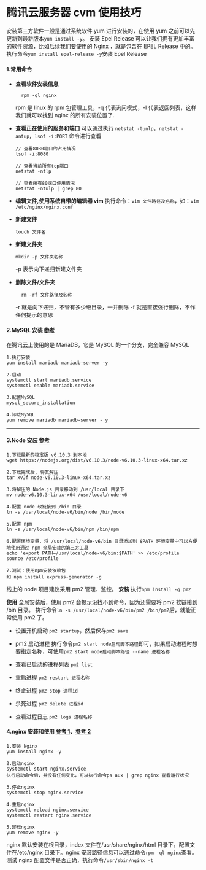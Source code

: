 # 腾讯云服务器 cvm 使用技巧

安装第三方软件一般是通过系统软件 yum 进行安装的，在使用 yum 之前可以先更新到最新版本`yum install -y`。
安装 Epel Release 可以让我们拥有更加丰富的软件资源，比如后续我们要使用的 Nginx ，就是包含在 EPEL Release 中的。执行命令`yum install epel-release -y`安装 Epel Release

#### 1.常用命令

- **查看软件安装信息**
  ```
    rpm -ql nginx
  ```
  rpm 是 linux 的 rpm 包管理工具，-q 代表询问模式，-l 代表返回列表，这样我们就可以找到 nginx 的所有安装位置了.
  <!-- rpm 只能查看通过 yum 安装的软件信息，如果要查看自己安装的软件信息则要通过`ps -ef | grep nginx`查看 -->
- **查看正在使用的服务和端口**
  可以通过执行 `netstat -tunlp`，`netstat -antup`，`lsof -i:PORT` 命令进行查看

  ```
  // 查看8080端口的占用情况
  lsof -i:8080

  // 查看当前所有tcp端口
  netstat -ntlp

  // 查看所有80端口使用情况
  netstat -ntulp | grep 80
  ```

- **编辑文件,使用系统自带的编辑器 vim**
  执行命令：`vim 文件路径及名称`，如：`vim /etc/nginx/nginx.conf`

- **新建文件**
  ```
  touch 文件名
  ```
- **新建文件夹**
  ```
  mkdir -p 文件夹名称
  ```
  -p 表示向下递归新建文件夹
- **删除文件/文件夹**
  ```
    rm -rf 文件路径及名称
  ```
  -r 就是向下递归，不管有多少级目录，一并删除
  -f 就是直接强行删除，不作任何提示的意思

#### 2.MySQL 安装 [参考](https://cloud.tencent.com/developer/labs/lab/10376)

在腾讯云上使用的是 MariaDB，它是 MySQL 的一个分支，完全兼容 MySQL

```
1.执行安装
yum install mariadb mariadb-server -y

2.启动
systemctl start mariadb.service
systemctl enable mariadb.service

3.配置MySQL
mysql_secure_installation

4.卸载MySQL
yum remove mariadb mariadb-server - y
```

---

#### 3.Node 安装 [参考](https://cloud.tencent.com/developer/labs/lab/10040)

```
1.下载最新的稳定版 v6.10.3 到本地
wget https://nodejs.org/dist/v6.10.3/node-v6.10.3-linux-x64.tar.xz

2.下载完成后, 将其解压
tar xvJf node-v6.10.3-linux-x64.tar.xz

3.将解压的 Node.js 目录移动到 /usr/local 目录下
mv node-v6.10.3-linux-x64 /usr/local/node-v6

4.配置 node 软链接到 /bin 目录
ln -s /usr/local/node-v6/bin/node /bin/node

5.配置 npm
ln -s /usr/local/node-v6/bin/npm /bin/npm

6.配置环境变量，将 /usr/local/node-v6/bin 目录添加到 $PATH 环境变量中可以方便地使用通过 npm 全局安装的第三方工具
echo 'export PATH=/usr/local/node-v6/bin:$PATH' >> /etc/profile
source /etc/profile

7.测试：使用npm安装依赖包
如 npm install express-generator -g
```

线上的 node 项目建议采用 pm2 管理、监控。
**安装**
执行`npm install -g pm2`

**使用**
全局安装后，使用 pm2 会提示没找不到命令，因为还需要将 pm2 软链接到 /bin 目录。
执行命令`ln -s /usr/local/node-v6/bin/pm2 /bin/pm2`后，就能正常使用 pm2 了。

- 设置开机启动
  `pm2 startup`，然后保存`pm2 save`

- pm2 启动进程
  执行命令`pm2 start node启动脚本路径`即可，如果启动进程时想要指定名称，可使用`pm2 start node启动脚本路径 --name 进程名称`

- 查看已启动的进程列表
  `pm2 list`

- 重启进程
  `pm2 restart 进程名称`

- 终止进程
  `pm2 stop 进程id`
- 杀死进程
  `pm2 delete 进程id`
- 查看进程日志
  `pm2 logs 进程名称`

#### 4.nginx 安装和使用 [参考 1](https://cloud.tencent.com/developer/labs/lab/10376)、[参考 2](https://www.cnblogs.com/zengfp/p/9897026.html)

```
1.安装 Nginx
yum install nginx -y

2.启动nginx
systemctl start nginx.service
执行启动命令后，并没有任何变化，可以执行命令ps aux | grep nginx 查看运行状况

3.停止nginx
systemctl stop nginx.service

4.重启nginx
systemctl reload nginx.service
systemctl restart nginx.service

5.卸载nginx
yum remove nginx -y

```

nginx 默认安装在根目录，index 文件在/usr/share/nginx/html 目录下，配置文件在/etc/nginx 目录下。nginx 安装路径信息可以通过命令`rpm -ql nginx`查看。
测试 nginx 配置文件是否正确，执行命令`/usr/sbin/nginx -t`
